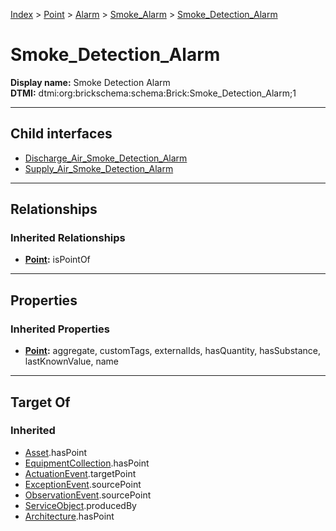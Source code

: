 [Index](../../../../index.md) > [Point](../../../Point.md) > [Alarm](../../Alarm.md) > [Smoke_Alarm](../Smoke_Alarm.md) > [Smoke_Detection_Alarm](#)
# Smoke_Detection_Alarm

**Display name:** Smoke Detection Alarm<br />
**DTMI:** dtmi:org:brickschema:schema:Brick:Smoke_Detection_Alarm;1

---

## Child interfaces
* [Discharge_Air_Smoke_Detection_Alarm](Discharge_Air_Smoke_Detection_Alarm.md)
* [Supply_Air_Smoke_Detection_Alarm](Supply_Air_Smoke_Detection_Alarm.md)

---

## Relationships

### Inherited Relationships
* **[Point](../../../Point.md):** isPointOf

---

## Properties

### Inherited Properties
* **[Point](../../../Point.md):** aggregate, customTags, externalIds, hasQuantity, hasSubstance, lastKnownValue, name

---

## Target Of
### Inherited
* [Asset](../../../../Asset/Asset.md).hasPoint
* [EquipmentCollection](../../../../Collection/EquipmentCollection.md).hasPoint
* [ActuationEvent](../../../../Event/PointEvent/ActuationEvent.md).targetPoint
* [ExceptionEvent](../../../../Event/PointEvent/ExceptionEvent.md).sourcePoint
* [ObservationEvent](../../../../Event/PointEvent/ObservationEvent.md).sourcePoint
* [ServiceObject](../../../../Information/ServiceObject/ServiceObject.md).producedBy
* [Architecture](../../../../Space/Architecture/Architecture.md).hasPoint
